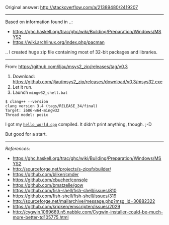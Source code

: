 Original answer: http://stackoverflow.com/a/21389480/2419207

---

Based on information found in ..:

- https://ghc.haskell.org/trac/ghc/wiki/Building/Preparation/Windows/MSYS2
- https://wiki.archlinux.org/index.php/pacman

.. I created huge zip file containing most of 32-bit packages and libraries.

---

From:
https://github.com/iljau/msys2_zip/releases/tag/v0.3

1. Download: https://github.com/iljau/msys2_zip/releases/download/v0.3/msys32.exe
2. Let it run.
3. Launch `mingw32_shell.bat`

```
$ clang++ --version
clang version 3.4 (tags/RELEASE_34/final)
Target: i686-w64-mingw32
Thread model: posix
```
    
I got my [`hello_world.cpp`](https://en.wikibooks.org/wiki/C%2B%2B_Programming/Examples/Hello_world#Hello_World_-_Writing.2C_Compiling_and_Running_a_C.2B.2B_Program) compiled. It didn't print anything, though. ;-D

But good for a start.

---

*References*:
- https://ghc.haskell.org/trac/ghc/wiki/Building/Preparation/Windows/MSYS2
- http://sourceforge.net/projects/s-zipsfxbuilder/
- https://github.com/bliker/cmder
- https://github.com/cbucher/console
- https://github.com/bmatzelle/gow
- https://github.com/fish-shell/fish-shell/issues/810
- https://github.com/fish-shell/fish-shell/issues/319
- http://sourceforge.net/mailarchive/message.php?msg_id=30882322
- https://github.com/kripken/emscripten/issues/2029
- http://cygwin.1069669.n5.nabble.com/Cygwin-installer-could-be-much-more-better-td105775.html
